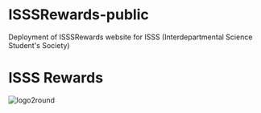 # ISSSRewards-public
Deployment of ISSSRewards website for ISSS (Interdepartmental Science Student's Society)

# ISSS Rewards
![logo2round]([https://www.notion.so/image/https%3A%2F%2Fs3-us-west-2.amazonaws.com%2Fsecure.notion-static.com%2Fbef3807e-175f-4a2a-b9ac-108310fd0ba4%2Flogo.png?table=block&id=86b99c60-c335-479a-b091-e1517a1e2706&spaceId=32f46d25-8f23-4643-bb0c-3e80c9a89892&width=2000&userId=33867583-2dee-4c0e-b02c-af0c5ca16579&cache=v2](https://s3.us-west-2.amazonaws.com/secure.notion-static.com/bef3807e-175f-4a2a-b9ac-108310fd0ba4/logo.png?X-Amz-Algorithm=AWS4-HMAC-SHA256&X-Amz-Content-Sha256=UNSIGNED-PAYLOAD&X-Amz-Credential=AKIAT73L2G45EIPT3X45%2F20220916%2Fus-west-2%2Fs3%2Faws4_request&X-Amz-Date=20220916T044155Z&X-Amz-Expires=86400&X-Amz-Signature=6a1537bbb3d4f70cb84e65deab764dd9d0cbd2fb3d7d4ab72a2a86e80b8654cf&X-Amz-SignedHeaders=host&response-content-disposition=filename%20%3D%22logo.png%22&x-id=GetObject))


